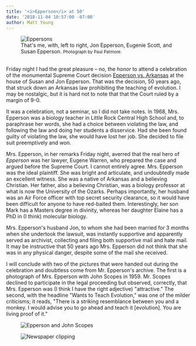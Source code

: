 ```yaml
---
title: '<i>Epperson</i> at 50'
date: '2018-11-04 10:57:00 -07:00'
author: Matt Young
---
```

<figure>
<img src="/PT/uploads/2018/Epperson_et_al_1.jpg" alt="Eppersons"/>
<figcaption>
That's me, with, left to right, Jon Epperson, Eugenie Scott, and Susan Epperson. <small>Photograph by Paul Patmore.</small>
</figcaption>
</figure>

<br/>Friday night I had the great pleasure – no, the <i>honor</i> to attend a celebration of the monumental Supreme Court decision <a href="https://en.wikipedia.org/wiki/Epperson_v._Arkansas">Epperson vs. Arkansas</a> at the house of Susan and Jon Epperson. That was the decision, 50 years ago, that struck down an Arkansas law prohibiting the teaching of evolution. I may be nostalgic, but it is hard not to note that that the Court ruled by a margin of 9-0.

It was a celebration, not a seminar, so I did not take notes. In 1968, Mrs. Epperson was a biology teacher in Little Rock Central High School and, to paraphrase her words, she had a choice between violating the law, and following the law and doing her students a disservice. Had she been found guilty of violating the law, she would have lost her job. She decided to file suit preemptively and won.

Mrs. Epperson, in her remarks Friday night, averred that the real hero of <i>Epperson</i> was her lawyer, Eugene Warren, who prepared the case and argued before the Supreme Court. I cannot entirely agree. Mrs. Epperson was the ideal plaintiff. She was bright and articulate, and undoubtedly made an excellent witness. She was a native of Arkansas and a believing Christian. Her father, also a believing Christian, was a biology professor at what is now the University of the Ozarks. Perhaps importantly, her husband was an Air Force officer with top secret security clearance, so it would have been difficult for anyone to have red-baited them. Interestingly, her son Mark has a Masters degree in divinity, whereas her daughter Elaine has a PhD in (I think) molecular biology.

Mrs. Epperson's husband Jon, to whom she had been married for 3 months when she undertook the lawsuit, was instantly supportive and apparently served as archivist, collecting and filing both supportive mail and hate mail. It may be instructive that 50 years ago Mrs. Epperson did not think that she was in any physical danger, despite some of the mail she received. 

I will conclude with two of the pictures that were handed out during the celebration and doubtless come from Mr. Epperson's archive. The first is a photograph of Mrs. Epperson with John Scopes in 1959. Mr. Scopes declined to participate in the legal proceeding but observed, correctly, that Mrs. Epperson was (I think I have the right adjective) "attractive." The second, with the headline "Wants to Teach Evolution," was one of the milder criticisms; it reads, "There is a striking resemblance between you and a monkey. I would advise you to go ahead and teach it [evolution]. You are living proof of it."

<figure>
<img src="/PT/uploads/2018/Epperson_Scopes_600.jpg" alt="Epperson and John Scopes"/>
</figure>


<figure>
<img src="/PT/uploads/2018/Epperson_Wants_to_Teach_600.jpg" alt="Newspaper clipping"/>
</figure>

